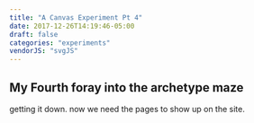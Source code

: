```yaml
---
title: "A Canvas Experiment Pt 4"
date: 2017-12-26T14:19:46-05:00
draft: false
categories: "experiments"
vendorJS: "svgJS"
---
```


## My Fourth foray into the archetype maze

getting it down. now we need the pages to show up on the site.
